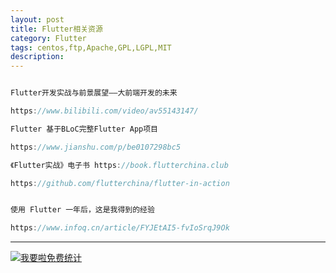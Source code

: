 ```yaml
---
layout: post
title: Flutter相关资源
category: Flutter
tags: centos,ftp,Apache,GPL,LGPL,MIT
description: 
---
```



```javascript

Flutter开发实战与前景展望——大前端开发的未来

https://www.bilibili.com/video/av55143147/

Flutter 基于BLoC完整Flutter App项目

https://www.jianshu.com/p/be0107298bc5

《Flutter实战》电子书 https://book.flutterchina.club

https://github.com/flutterchina/flutter-in-action


使用 Flutter 一年后，这是我得到的经验

https://www.infoq.cn/article/FYJEtAI5-fvIoSrqJ9Ok


```

---


<script language="javascript" type="text/javascript" src="//js.users.51.la/19176892.js"></script>
<noscript><a href="//www.51.la/?19176892" target="_blank"><img alt="&#x6211;&#x8981;&#x5566;&#x514D;&#x8D39;&#x7EDF;&#x8BA1;" src="//img.users.51.la/19176892.asp" style="border:none" /></a></noscript>

